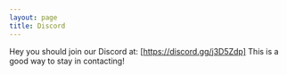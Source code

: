 ```yaml
---
layout: page
title: Discord
---
```


Hey you should join our Discord at: [https://discord.gg/j3D5Zdp]
This is a good way to stay in contacting! 